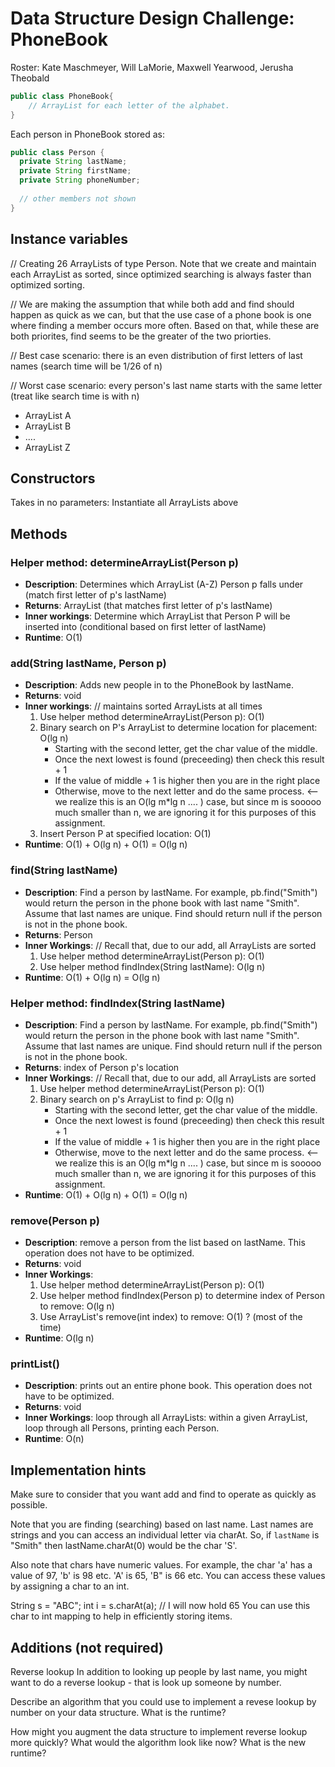 # Data Structure Design Challenge: PhoneBook
Roster: Kate Maschmeyer, Will LaMorie, Maxwell Yearwood, Jerusha Theobald

```java
public class PhoneBook{
	// ArrayList for each letter of the alphabet.
}

```

Each person in PhoneBook stored as:

```java
public class Person {
  private String lastName;
  private String firstName;
  private String phoneNumber;
  
  // other members not shown
}	
```

## Instance variables
// Creating 26 ArrayLists of type Person.  Note that we create and maintain each ArrayList as sorted, since optimized searching is always faster than optimized sorting.

// We are making the assumption that while both add and find should happen as quick as we can, but that the use case of a phone book is one where finding a member occurs more often. Based on that, while these are both priorites, find seems to be the greater of the two priorties.

// Best case scenario: there is an even distribution of first letters of last names (search time will be 1/26 of n) 

// Worst case scenario: every person's last name starts with the same letter (treat like search time is with n)
* ArrayList<Person> A
* ArrayList<Person> B
* ....
* ArrayList<Person> Z

  
## Constructors
Takes in no parameters: Instantiate all ArrayLists above


## Methods

### Helper method: determineArrayList(Person p)
* **Description**: Determines which ArrayList (A-Z) Person p falls under (match first letter of p's lastName) 
* **Returns**: ArrayList (that matches first letter of p's lastName)
* **Inner workings**:  Determine which ArrayList that Person P will be inserted into (conditional based on first letter of lastName)
* **Runtime**: O(1)


### add(String lastName, Person p)
* **Description**: Adds new people in to the PhoneBook by lastName.
* **Returns**: void
* **Inner workings**:  // maintains sorted ArrayLists at all times
  1. Use helper method determineArrayList(Person p): O(1)
  2. Binary search on P's ArrayList to determine location for placement: O(lg n)
      * Starting with the second letter, get the char value of the middle.
      * Once the next lowest is found (preceeding) then check this result + 1
      * If the value of middle + 1 is higher then you are in the right place
      * Otherwise, move to the next letter and do the same process. <-- we realize this is an O(lg m*lg n .... ) case, but since m is sooooo much smaller than n, we are ignoring it for this purposes of this assignment.
  3. Insert Person P at specified location:  O(1)
* **Runtime**: O(1) + O(lg n) + O(1) = O(lg n)


### find(String lastName)
* **Description**: Find a person by lastName. For example, pb.find("Smith") would return the person in the phone book with last name "Smith". Assume that last names are unique. Find should return null if the person is not in the phone book. 
* **Returns**: Person
* **Inner Workings**: // Recall that, due to our add, all ArrayLists are sorted
  1. Use helper method determineArrayList(Person p): O(1)
  2. Use helper method findIndex(String lastName): O(lg n)
* **Runtime**: O(1) + O(lg n) = O(lg n)


### Helper method: findIndex(String lastName) 
* **Description**: Find a person by lastName. For example, pb.find("Smith") would return the person in the phone book with last name "Smith". Assume that last names are unique. Find should return null if the person is not in the phone book. 
* **Returns**: index of Person p's location
* **Inner Workings**: // Recall that, due to our add, all ArrayLists are sorted
  1. Use helper method determineArrayList(Person p): O(1)
  2. Binary search on p's ArrayList to find p: O(lg n)
      * Starting with the second letter, get the char value of the middle.
      * Once the next lowest is found (preceeding) then check this result + 1
      * If the value of middle + 1 is higher then you are in the right place
      * Otherwise, move to the next letter and do the same process. <-- we realize this is an O(lg m*lg n .... ) case, but since m is sooooo much smaller than n, we are ignoring it for this purposes of this assignment.
* **Runtime**: O(1) + O(lg n) + O(1) = O(lg n)


### remove(Person p)
* **Description**: remove a person from the list based on lastName. This operation does not have to be optimized.
* **Returns**: void
* **Inner Workings**:
   1. Use helper method determineArrayList(Person p): O(1)
   2. Use helper method findIndex(Person p) to determine index of Person to remove:  O(lg n)
   3.  Use ArrayList's remove(int index) to remove: O(1) ? (most of the time)
* **Runtime**: O(lg n)


### printList()
* **Description**: prints out an entire phone book. This operation does not have to be optimized.
* **Returns**: void
* **Inner Workings**: loop through all ArrayLists: within a given ArrayList, loop through all Persons, printing each Person. 
* **Runtime**: O(n)
 
## Implementation hints
Make sure to consider that you want add and find to operate as quickly as possible.

Note that you are finding (searching) based on last name. Last names are strings and you can access an individual letter via charAt. So, if `lastName` is "Smith" then lastName.charAt(0) would be the char 'S'.

Also note that chars have numeric values. For example, the char 'a' has a value of 97, 'b' is 98 etc. 'A' is 65, 'B" is 66 etc. You can access these values by assigning a char to an int.

String s = "ABC";
int i = s.charAt(a); // I will now hold 65
You can use this char to int mapping to help in efficiently storing items.


## Additions (not required)
Reverse lookup
In addition to looking up people by last name, you might want to do a reverse lookup - that is look up someone by number.

Describe an algorithm that you could use to implement a revese lookup by number on your data structure. What is the runtime?

How might you augment the data structure to implement reverse lookup more quickly? What would the algorithm look like now? What is the new runtime?
